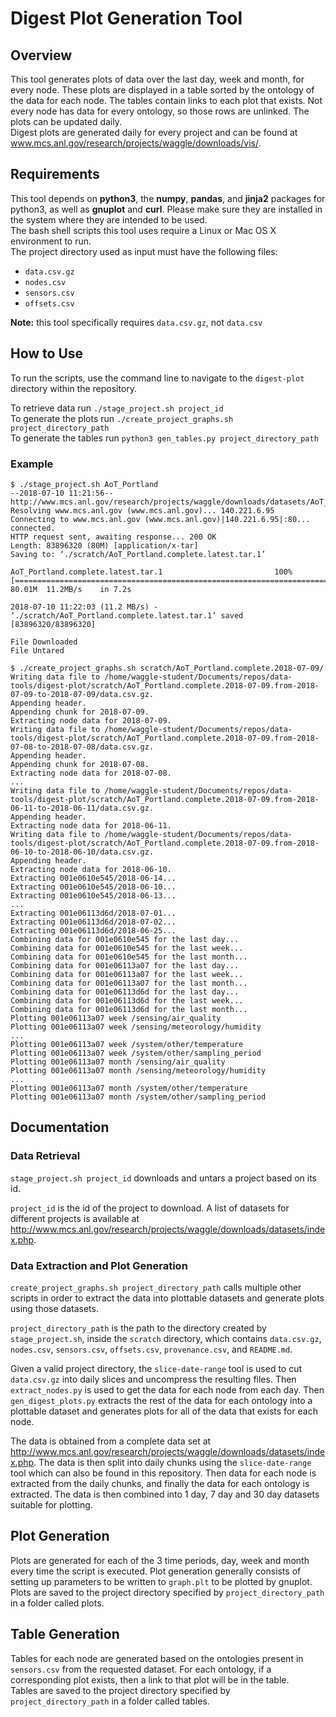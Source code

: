<!--
waggle_topic=/data_analysis
-->

# Digest Plot Generation Tool

## Overview

This tool generates plots of data over the last day, week and month, for every node. These plots are displayed in a table sorted by the ontology of the data for each node. The tables contain links to each plot that exists. Not every node has data for every ontology, so those rows are unlinked. The plots can be updated daily.  
Digest plots are generated daily for every project and can be found at www.mcs.anl.gov/research/projects/waggle/downloads/vis/.

## Requirements  

This tool depends on **python3**, the **numpy**, **pandas**, and **jinja2** packages for python3, as well as **gnuplot** and **curl**. Please make sure they are installed in the system where they are intended to be used.  
The bash shell scripts this tool uses require a Linux or Mac OS X environment to run.  
The project directory used as input must have the following files:
* `data.csv.gz`
* `nodes.csv`
* `sensors.csv`
* `offsets.csv`  

**Note:** this tool specifically requires `data.csv.gz`, not `data.csv`

## How to Use

To run the scripts, use the command line to navigate to the `digest-plot` directory within the repository.  

To retrieve data run `./stage_project.sh project_id`  
To generate the plots run `./create_project_graphs.sh project_directory_path`  
To generate the tables run `python3 gen_tables.py project_directory_path`


### Example
```
$ ./stage_project.sh AoT_Portland
--2018-07-10 11:21:56--  http://www.mcs.anl.gov/research/projects/waggle/downloads/datasets/AoT_Portland.complete.latest.tar
Resolving www.mcs.anl.gov (www.mcs.anl.gov)... 140.221.6.95
Connecting to www.mcs.anl.gov (www.mcs.anl.gov)|140.221.6.95|:80... connected.
HTTP request sent, awaiting response... 200 OK
Length: 83896320 (80M) [application/x-tar]
Saving to: ‘./scratch/AoT_Portland.complete.latest.tar.1’

AoT_Portland.complete.latest.tar.1                         100%[========================================================================================================================================>]  80.01M  11.2MB/s    in 7.2s    

2018-07-10 11:22:03 (11.2 MB/s) - ‘./scratch/AoT_Portland.complete.latest.tar.1’ saved [83896320/83896320]

File Downloaded
File Untared
```
```
$ ./create_project_graphs.sh scratch/AoT_Portland.complete.2018-07-09/
Writing data file to /home/waggle-student/Documents/repos/data-tools/digest-plot/scratch/AoT_Portland.complete.2018-07-09.from-2018-07-09-to-2018-07-09/data.csv.gz.
Appending header.
Appending chunk for 2018-07-09.
Extracting node data for 2018-07-09.
Writing data file to /home/waggle-student/Documents/repos/data-tools/digest-plot/scratch/AoT_Portland.complete.2018-07-09.from-2018-07-08-to-2018-07-08/data.csv.gz.
Appending header.
Appending chunk for 2018-07-08.
Extracting node data for 2018-07-08.
...
Writing data file to /home/waggle-student/Documents/repos/data-tools/digest-plot/scratch/AoT_Portland.complete.2018-07-09.from-2018-06-11-to-2018-06-11/data.csv.gz.
Appending header.
Extracting node data for 2018-06-11.
Writing data file to /home/waggle-student/Documents/repos/data-tools/digest-plot/scratch/AoT_Portland.complete.2018-07-09.from-2018-06-10-to-2018-06-10/data.csv.gz.
Appending header.
Extracting node data for 2018-06-10.
Extracting 001e0610e545/2018-06-14...
Extracting 001e0610e545/2018-06-10...
Extracting 001e0610e545/2018-06-13...
...
Extracting 001e06113d6d/2018-07-01...
Extracting 001e06113d6d/2018-07-02...
Extracting 001e06113d6d/2018-06-25...
Combining data for 001e0610e545 for the last day...
Combining data for 001e0610e545 for the last week...
Combining data for 001e0610e545 for the last month...
Combining data for 001e06113a07 for the last day...
Combining data for 001e06113a07 for the last week...
Combining data for 001e06113a07 for the last month...
Combining data for 001e06113d6d for the last day...
Combining data for 001e06113d6d for the last week...
Combining data for 001e06113d6d for the last month...
Plotting 001e06113a07 week /sensing/air_quality
Plotting 001e06113a07 week /sensing/meteorology/humidity
...
Plotting 001e06113a07 week /system/other/temperature
Plotting 001e06113a07 week /system/other/sampling_period
Plotting 001e06113a07 month /sensing/air_quality
Plotting 001e06113a07 month /sensing/meteorology/humidity
...
Plotting 001e06113a07 month /system/other/temperature
Plotting 001e06113a07 month /system/other/sampling_period

```

## Documentation

### Data Retrieval

`stage_project.sh project_id` downloads and untars a project based on its id.  

`project_id` is the id of the project to download. A list of datasets for different projects is available at http://www.mcs.anl.gov/research/projects/waggle/downloads/datasets/index.php.

### Data Extraction and Plot Generation

`create_project_graphs.sh project_directory_path` calls multiple other scripts in order to extract the data into plottable datasets and generate plots using those datasets.  

`project_directory_path` is the path to the directory created by `stage_project.sh`, inside the `scratch` directory, which contains `data.csv.gz`, `nodes.csv`, `sensors.csv`, `offsets.csv`, `provenance.csv`, and `README.md`.  

Given a valid project directory, the `slice-date-range` tool is used to cut `data.csv.gz` into daily slices and uncompress the resulting files. Then `extract_nodes.py` is used to get the data for each node from each day. Then `gen_digest_plots.py` extracts the rest of the data for each ontology into a plottable dataset and generates plots for all of the data that exists for each node.

The data is obtained from a complete data set at http://www.mcs.anl.gov/research/projects/waggle/downloads/datasets/index.php. The data is then split into daily chunks using the `slice-date-range` tool which can also be found in this repository. Then data for each node is extracted from the daily chunks, and finally the data for each ontology is extracted. The data is then combined into 1 day, 7 day and 30 day datasets suitable for plotting.

## Plot Generation

Plots are generated for each of the 3 time periods, day, week and month every time the script is executed. Plot generation generally consists of setting up parameters to be written to `graph.plt` to be plotted by gnuplot.  
Plots are saved to the project directory specified by `project_directory_path` in a folder called plots.

## Table Generation

Tables for each node are generated based on the ontologies present in `sensors.csv` from the requested dataset. For each ontology, if a corresponding plot exists, then a link to that plot will be in the table.  
Tables are saved to the project directory specified by `project_directory_path` in a folder called tables.
